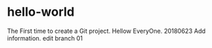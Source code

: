 # hello-world
The First time to create a Git project.
Hellow EveryOne.
20180623
Add information.
edit branch 01
